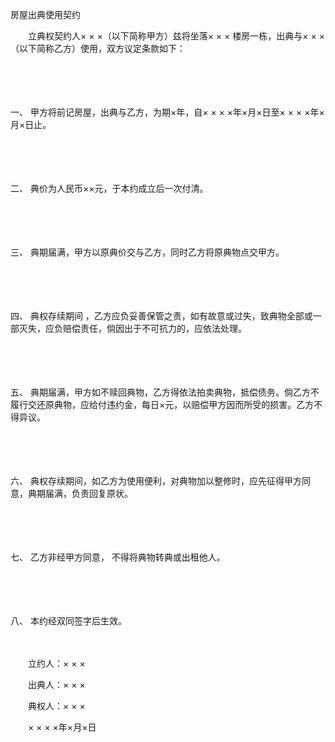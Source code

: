 



房屋出典使用契约



 

　　立典权契约人× × ×（以下简称甲方）兹将坐落× × × 楼房一栋，出典与× × ×（以下简称乙方）使用，双方议定条款如下：

　　

　　

一、
 甲方将前记房屋，出典与乙方，为期×年，自× × × ×年×月×日至× × × ×年×月×日止。

　　

　　

二、
 典价为人民币××元，于本约成立后一次付清。

　　

　　

三、
 典期届满，甲方以原典价交与乙方，同时乙方将原典物点交甲方。

　　

　　

四、
 典权存续期间 ，乙方应负妥善保管之责，如有故意或过失，致典物全部或一部灭失，应负赔偿责任，倘因出于不可抗力的，应依法处理。

　　

　　

五、
 典期届满，甲方如不赎回典物，乙方得依法拍卖典物，抵偿债务。倘乙方不履行交还原典物，应给付违约金，每日×元，以赔偿甲方因而所受的损害。乙方不得异议。

　　

　　

六、
 典权存续期间，如乙方为使用便利，对典物加以整修时，应先征得甲方同意，典期届满，负责回复原状。

　　

　　

七、
 乙方非经甲方同意， 不得将典物转典或出租他人。

　　

　　

八、
 本约经双同签字后生效。　　

　　

　　立约人：× × ×

　　出典人：× × ×

　　典权人：× × ×

　　× × × ×年×月×日